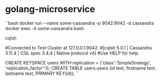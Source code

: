 # golang-microservice

``bash
docker run --name some-cassandra -p 9042:9042  -d cassandra
docker exec -it some-cassandra bash

cqlsh

#Connected to Test Cluster at 127.0.0.1:9042.
#[cqlsh 5.0.1 | Cassandra 3.11.4 | CQL spec 3.4.4 | Native protocol v4]
#Use HELP for help.

CREATE KEYSPACE users WITH replication = {'class':'SimpleStrategy', 'replication_factor':1};
CREATE TABLE users.users (id text, firstname text, lastname text, PRIMARY KEY(id));
``